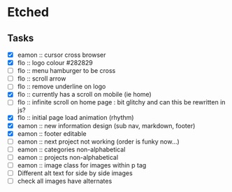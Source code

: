 # Etched


## Tasks
- [x] eamon :: cursor cross browser
- [x] flo :: logo colour #282829
- [ ] flo :: menu hamburger to be cross
- [ ] flo :: scroll arrow
- [ ] flo :: remove underline on logo
- [x] flo :: currently has a scroll on mobile (ie home)
- [ ] flo :: infinite scroll on home page : bit glitchy and can this be rewritten in js?
- [x] flo :: initial page load animation (rhythm)
- [x] eamon :: new information design (sub nav, markdown, footer)
- [x] eamon :: footer editable
- [ ] eamon :: next project not working (order is funky now...)
- [ ] eamon :: categories non-alphabetical
- [ ] eamon :: projects non-alphabetical
- [ ] eamon :: image class for images within p tag
- [ ] Different alt text for side by side images
- [ ] check all images have alternates
